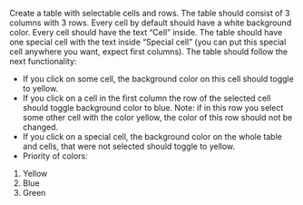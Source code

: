 Create a table with selectable cells and rows. The table should consist of 3 columns with 3 rows.
Every cell by default should have a white background color. Every cell should have the text “Cell”
inside. The table should have one special cell with the text inside “Special cell” (you can put this
special cell anywhere you want, expect first columns). The table should follow the next
functionality:

- If you click on some cell, the background color on this cell should toggle to yellow.
- If you click on a cell in the first column the row of the selected cell should toggle background
  color to blue. Note: if in this row you select some other cell with the color yellow, the color
  of this row should not be changed.
- If you click on a special cell, the background color on the whole table and cells, that were
  not selected should toggle to yellow.
- Priority of colors:

1. Yellow
2. Blue
3. Green
